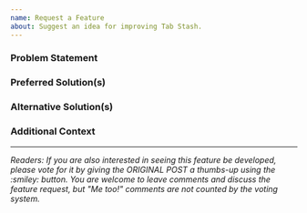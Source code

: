 ```yaml
---
name: Request a Feature
about: Suggest an idea for improving Tab Stash.
---
```


<!-- NOTE: Please put only ONE feature per request.  If you're not sure whether your idea would be one or multiple feature requests, please err on the side of filing more, smaller reports.  It's much easier to close duplicates than split a single request into multiple requests. -->

### Problem Statement

<!-- What problem are you having that is prompting this feature request?  Why is this feature important to you?  Be as concrete, specific and detailed as possible.  For example, "I have over 1,000,000 tabs stashed across 100,000 groups, and I can never find anything because scrolling takes a long time" clearly illustrates the scale and scope of the problem.  Whereas, "Missing search feature is a huge problem" is likely to be ignored because it doesn't provide any detail about WHY the lack of a search feature is a huge problem. -->

### Preferred Solution(s)

<!-- Describe your ideal solution.  What is different from today?  What would the solution look like?  How would you use it to solve your problem? -->

### Alternative Solution(s)

<!-- Are there any other alternatives that would also solve your problem?  What would those alternatives look like? -->

### Additional Context

<!-- Add any other context about the feature request here. -->

<!----- PLEASE LEAVE THE FOLLOWING TEXT IN PLACE ----->
<hr>
<em>Readers: If you are also interested in seeing this feature be developed, please vote for it by giving the ORIGINAL POST a thumbs-up using the :smiley: button.  You are welcome to leave comments and discuss the feature request, but "Me too!" comments are not counted by the voting system.</em>
